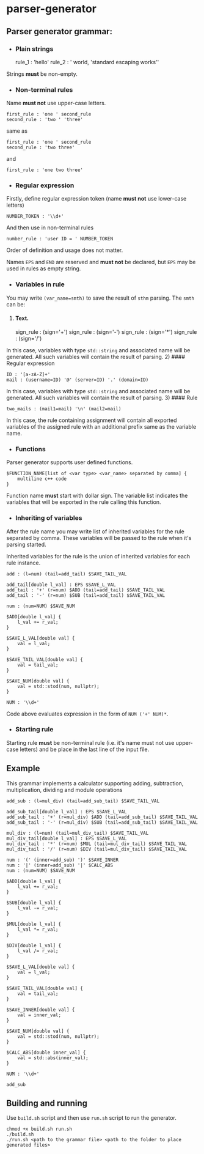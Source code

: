 # parser-generator
## Parser generator grammar:
- ### Plain strings


    rule_1 : 'hello'
    rule_2 : ' world, \'standard escaping works\''

Strings **must** be non-empty. 
- ### Non-terminal rules

Name **must not** use upper-case letters.


    first_rule : 'one ' second_rule
    second_rule : 'two ' 'three'

same as


    first_rule : 'one ' second_rule
    second_rule : 'two three'

and


    first_rule : 'one two three'
- ### Regular expression

Firstly, define regular expression token (name **must not** use lower-case letters)


    NUMBER_TOKEN : '\\d+'
And then use in non-terminal rules

    
    number_rule : 'user ID = ' NUMBER_TOKEN
Order of definition and usage does not matter.

Names `EPS` and `END` are reserved and **must not** be declared, but `EPS` may be used in rules as empty string.
- ### Variables in rule

You may write `(var_name=smth)` to save the result of `sthm` parsing. The `smth` can be:
1) #### Text. 
    
    
    sign_rule : (sign='+')
    sign_rule : (sign='-')
    sign_rule : (sign='*')
    sign_rule : (sign='/')

In this case, variables with type `std::string` and associated name will be generated. All such variables will contain the result of parsing.
2) #### Regular expression


    ID : '[a-zA-Z]+'
    mail : (username=ID) '@' (server=ID) '.' (domain=ID)

In this case, variables with type `std::string` and associated name will be generated. All such variables will contain the result of parsing.
3) #### Rule


    two_mails : (mail1=mail) '\n' (mail2=mail)

In this case, the rule containing assignment will contain all exported variables of the assigned rule with an additional prefix same as the variable name.

- ### Functions

Parser generator supports user defined functions. 


    $FUNCTION_NAME[list of <var type> <var_name> separated by comma] {
        multiline c++ code
    }

Function name **must** start with dollar sign. The variable list indicates the variables that will be exported in the rule calling this function.

- ### Inheriting of variables

After the rule name you may write list of inherited variables for the rule separated by comma. These variables will be passed to the rule when it's parsing started. 

Inherited variables for the rule is the union of inherited variables for each rule instance.


    add : (l=num) (tail=add_tail) $SAVE_TAIL_VAL

    add_tail[double l_val] : EPS $SAVE_L_VAL
    add_tail : '+' (r=num) $ADD (tail=add_tail) $SAVE_TAIL_VAL
    add_tail : '-' (r=num) $SUB (tail=add_tail) $SAVE_TAIL_VAL

    num : (num=NUM) $SAVE_NUM

    $ADD[double l_val] {
        l_val += r_val;
    }
   
    $SAVE_L_VAL[double val] {
        val = l_val;
    }
    
    $SAVE_TAIL_VAL[double val] {
        val = tail_val;
    }
    
    $SAVE_NUM[double val] {
        val = std::stod(num, nullptr);
    }
    
    NUM : '\\d+'

Code above evaluates expression in the form of `NUM ('+' NUM)*`.

- ### Starting rule

Starting rule **must** be non-terminal rule (i.e. it's name must not use upper-case letters) and be place in the last line of the input file.

## Example

This grammar implements a calculator supporting adding, subtraction, multiplication, dividing and module operations


    add_sub : (l=mul_div) (tail=add_sub_tail) $SAVE_TAIL_VAL
    
    add_sub_tail[double l_val] : EPS $SAVE_L_VAL
    add_sub_tail : '+' (r=mul_div) $ADD (tail=add_sub_tail) $SAVE_TAIL_VAL
    add_sub_tail : '-' (r=mul_div) $SUB (tail=add_sub_tail) $SAVE_TAIL_VAL
    
    mul_div : (l=num) (tail=mul_div_tail) $SAVE_TAIL_VAL
    mul_div_tail[double l_val] : EPS $SAVE_L_VAL
    mul_div_tail : '*' (r=num) $MUL (tail=mul_div_tail) $SAVE_TAIL_VAL
    mul_div_tail : '/' (r=num) $DIV (tail=mul_div_tail) $SAVE_TAIL_VAL
    
    num : '(' (inner=add_sub) ')' $SAVE_INNER
    num : '|' (inner=add_sub) '|' $CALC_ABS
    num : (num=NUM) $SAVE_NUM
    
    $ADD[double l_val] {
        l_val += r_val;
    }
    
    $SUB[double l_val] {
        l_val -= r_val;
    }
    
    $MUL[double l_val] {
        l_val *= r_val;
    }
    
    $DIV[double l_val] {
        l_val /= r_val;
    }
    
    $SAVE_L_VAL[double val] {
        val = l_val;
    }
    
    $SAVE_TAIL_VAL[double val] {
        val = tail_val;
    }
    
    $SAVE_INNER[double val] {
        val = inner_val;
    }
    
    $SAVE_NUM[double val] {
        val = std::stod(num, nullptr);
    }
    
    $CALC_ABS[double inner_val] {
        val = std::abs(inner_val);
    }
    
    NUM : '\\d+'
    
    add_sub

## Building and running

Use `build.sh` script and then use `run.sh` script to run the generator.


    chmod +x build.sh run.sh
    ./build.sh
    ./run.sh <path to the grammar file> <path to the folder to place generated files>